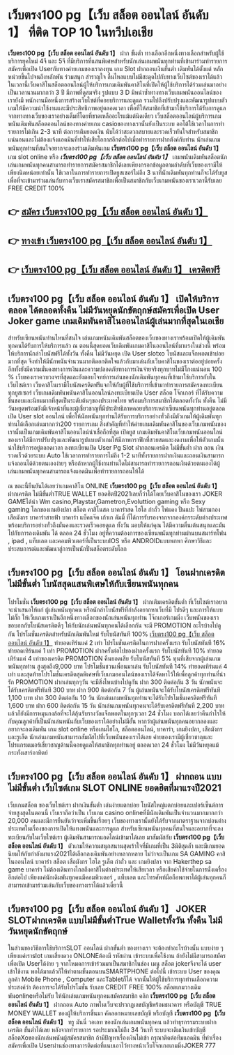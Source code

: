 # เว็บตรง100 pg【เว็บ สล็อต ออนไลน์ อันดับ 1】  ที่ติด TOP 10 ในทวีปเอเชีย

**เว็บตรง100 pg【เว็บ สล็อต ออนไลน์ อันดับ 1】** ฝาก ขั้นต่ำ  ทางเลือกอีกหนึ่งทางเลือกสำหรับผู้ใช้บริการยุคใหม่ 4จี และ 5จี ที่มีบริการที่แสนพิเศษสำหรับนักเล่นเกมพนันทุกท่านที่เข้ามาร่วมทำรายการสมัครเพื่อเปิด Userกับทางค่ายเกมของเราลงทุน เกม Slot  ฝากถอนเงินขั้นต่ำ เดิมพันได้ตั้งแต่ หลักหน่วยขึ้นไปจนถึงหลักพัน ร่วมสนุก สำราญใจ ลื่นไหลแบบไม่มีสะดุดไปกับทางเว็บไซต์ของเราได้แล้วในเวลานี้เว็บคาสิโนสล็อตออนไลน์ผู้ให้บริการเกมเดิมพันคาสิโนที่เปิดให้ผู้ใช้บริการได้ร่วมเล่นมาอย่างเป็นเวลานานมากกว่า 3 ปี มีภาพที่ดูสมจริง รูปแบบ 3 D
มิหนำซ้ำทางทางเว็บเกมพนันออนไลน์ของเรายังมี พนักงานมือหนึ่งการสร้างเว็บไซต์ที่คอยบริการและดูแล  รวมไปถึงปรับปรุงและพัฒนารูปแบบตัวเกมให้มีความน่าใช้งานและมีประสิทธิภาพอยู่ตลอดเวลา เพื่อที่ให้สมาชิกที่เข้ามาใช้บริการได้รับการดูแลจากทางทางเว็บของเราอย่างเต็มที่โดยที่ขาดเหลืออะไรแม้แต่นิดเดียว เว็บสล็อตออนไลน์ผู้บริการเกมพนันเดิมพันสล็อตออนไลน์ของทางค่ายเกม casioของทางเรานั้นยังเป็นระบบ ออโต้ใช้เวลาในการทำรายการไม่เกิน 2-3 นาที ต่อการเติมยอดเงิน นับได้ว่าสะดวกสบายและรวดเร็วทันใจสำหรับสมาชิกแน่นอนและไม่ต้องแจ้งแอดมินที่ทำให้เสียโอกาสอีกต่อไปเมื่อทำรายการฝากตังค์กับท่าน
นักเล่นเกมพนันทุกท่านที่สนใจอยากจะลองร่วมเดิมพันเกม **เว็บตรง100 pg【เว็บ สล็อต ออนไลน์ อันดับ 1】** เกม slot online หรือ ***เว็บตรง100 pg【เว็บ สล็อต ออนไลน์ อันดับ 1】*** เกมพนันเดิมพันสล็อตนักเล่นเกมพนันทุกคนสามารถทำรายการสมัครสมาชิกได้เลยเพียงกรอกข้อมูลตามลำดับที่เว็บของเรามีให้เพียงนิดหน่อยเท่านั้น ใช้เวลาในการทำรายการเปิดยูสเซอร์ไม่ถึง 3 นาทีนักเดิมพันทุกท่านก็จะได้รับยูสเพื่อที่จะเข้ามาร่วมเล่นกับทางเว็บเราสมัครสมาชิกเพื่อเป็นสมาชิกกับเว็บเกมพนันของเราเวลานี้รับเลย FREE CREDIT 100%

## 👉 [สมัคร เว็บตรง100 pg【เว็บ สล็อต ออนไลน์ อันดับ 1】](https://archa888.com/)
## 👉 [ทางเข้า เว็บตรง100 pg【เว็บ สล็อต ออนไลน์ อันดับ 1】](https://archa888.com/)
## 👉 [เว็บตรง100 pg【เว็บ สล็อต ออนไลน์ อันดับ 1】 เครดิตฟรี](https://archa888.com/)

## เว็บตรง100 pg【เว็บ สล็อต ออนไลน์ อันดับ 1】 เปิดให้บริการตลอด ได้ตลอดทั้งคืน ไม่มีวันหยุดนักขัตฤกษ์สมัครเพื่อเปิด User Joker game เกมเดิมพันคาสิโนออนไลน์ผู้เล่นมากที่สุดในเอเชีย

สำหรับเซียนพนันท่านไหนที่สนใจ เล่นเกมพนันเดิมพันสล็อตของเว็บของทางเราพร้อมเปิดให้ผู้เดิมพันทุกคนได้รับการให้บริการแล้ว ณ ตอนนี้สุดยอดเว็บเดิมพันเกมคาสิโนออนไลน์ที่มาแรงในช่วงนี้ พร้อมให้บริการนักล่าโบนัสฟรีได้ทั้งวัน ทั้งคืน ไม่มีวันหยุด เปิด User slotxo โบนัสและแจ็กพอตเข้าบ่อยมากที่สุด จึงทำให้มีนักพนันจำนวนมากติดอกติดใจแล้วกับมาเล่นกับเว็บคาสิโนของเราต่ออยู่บ่อยครั้ง อีกทั้งยังมีความมั่นคงทางการเงินและความปลอดภัยทางการเงินจ่ายจริงทุกบาทไม่มีโกงแน่นอน 100 % เว็บของเราควบวงจรที่สุดและยังตอบโจทย์การเล่นของนักเดิมพันทุกคนที่เข้ามาใช้บริการกับในเว็บไซต์เรา
เว็บคาสิโนเรามีโบนัสเครดิตฟรีแจกให้กับผู้ที่ใช้บริการที่เข้ามาทำรายการสมัครลงทะเบียนทุกยูสเซอร์ เว็บเกมเดิมพันพนันคาสิโนออนไลน์ลงทะเบียนเปิด User สล็อต โจ๊กเกอร์ ที่ได้รับความชื่นชอบและนิยมมากที่สุดเป็นระดับต้นๆของประเทศไทย พร้อมบริการสมาชิกได้ตลอดทั้งวัน ทั้งคืน ไม่มีวันหยุดพร้อมยังมีเจ้าหน้าที่และผู้เชี่ยวชาญที่มีประสิทธิภาพคอยบริการเหล่าเซียนพนันทุกท่านอยู่ตลอด เปิด User slot ออนไลน์ เพื่อให้นักพนันทุกท่านได้รับการบริการอย่างทั่วถึงมีตัวเกมให้ผู้เดิมพันทุกท่านได้เลือกเล่นมากกว่า200 รายการเกม
สิ่งสำคัญที่ทำให้ค่ายเกมเดิมพันคาสิโนของเว็บเกมพนันของเรานั้นเป็นเกมเดิมพันคาสิโนออนไลน์น่าเชื่อถือที่สุด เปิดยูส  เกมเดิมพันคาสิโนเว็บเกมพนันออนไลน์ของเราได้มีการปรับปรุงและพัฒนารูปแบบตัวเกมให้มีภาพกราฟิกที่สวยสดและงดงามเพื่อให้ตัวเกมนั้นน่าใช้บริการอยู่ตลอดเวลา ลงทะเบียนเปิด User  Pg Slot ฝากถอนเครดิต ไม่มีขั้นต่ำ ฝาก ถอน เงินรวดเร็วด้วยระบบ Auto ใช้เวลาการทำรายการไม่ถึง 1-2 นาทีทั้งรายการฝากเงินและถอนเงินสามารถแจ้งถอนได้ด้วยตนเองง่ายๆ หรือถ้าหากผู้ใช้งานท่านใดไม่สามารถทำรายการถอนเงินด้วยตนเองได้ผู้เล่นเกมพนันทุกคนสามารถแจ้งแอดมินเพื่อทำรายการถอนให้ได้

ณ ขณะนี้ยืนยันได้เลยว่าเกมคาสิโน ONLINE **เว็บตรง100 pg【เว็บ สล็อต ออนไลน์ อันดับ 1】** ฝากเครดิต ไม่มีขั้นต่ำTRUE WALLET ยอดฮิตปี2021เลยก็ว่าได้โดยเว็บคาสิโนของเรา JOKER GAMEได้นำ  Wm casino,Playstar,Gametron,Evoluttion gaming หรือ Sexy gaming โลกของเกมยิงปลา สล็อต คาสิโนสด บาคาร่าสด ไฮโล กำถั่ว ไพ่แคง ปั่นแปะ ไพ่สามกอง เสือมังกร บาคาร่าสายฟ้า บาคาร่า แบ็คแจ๊ค เก้าเก ดัมมี่ ที่ได้การรับรองจากจากองค์กรระดับต่างประเทศ พร้อมบริการอย่างทั่วถึงมั่นคงและรวดเร็วคอยดูแล ทั้งวัน มอบให้แก่คุณ ได้มีความตื่นเต้นสนุกและมันไปกับการลงเดิมพัน ได้ ตลอด 24 ชั่วโมง อยู่ที่ความต้องการของเซียนพนันทุกท่านผ่านบนสมาร์ทโฟน , ipad , แท็บเลต และคอมพิวเตอร์ที่เป็นระบบIOS หรือ ANDROIDแบบพกพา ศึกษาวิธีและประสบการณ์และพัฒนาสู่การเป็นนักปั่นสล็อตระดับโลก

## เว็บตรง100 pg【เว็บ สล็อต ออนไลน์ อันดับ 1】 โอนฝากเครดิต ไม่มีขั้นต่ำ โบนัสสุดแสนพิเศษให้กับเซียนพนันทุกคน

โปรโมชั่น **เว็บตรง100 pg【เว็บ สล็อต ออนไลน์ อันดับ 1】** ฝากเติมเครดิตขั้นต่ำ ที่เว็บไซต์เราอยากจะนำเสนอให้แก่  ผู้เล่นพนันทุกคน หรือนักล่าโบนัสฟรีที่กำลังอยากหาเว็บที่มี โปรดีๆ และการให้แบบไม่กั๊ก ให้เว็บเกมเราเป็นอีกหนึ่งทางเลือกของนักเล่นพนันทุกท่าน โจ๊กเกอร์เกมมิ่ง เว็บพนันของเรา ขอบอกกับโบนัสเครดิตดีๆ ให้กับนักเล่นพนันทุกคนได้เลือกกัน จะมี PROMOTION อะไรบ้างไปดูกัน
โปรโมชั่นเครดิตสำหรับนักเดิมพันใหม่ รับโบนัสทันที 100% [เว็บตรง100 pg【เว็บ สล็อต ออนไลน์ อันดับ 1】](https://archa888.com/) ทำยอดเทิร์นแค่ 2 เท่า
โปรโมชั่นเครดิตในการฝากครั้งแรก รับโบนัสทันที 16% ทำยอดเทิร์นแค่ 1 เท่า
 PROMOTION ฝากครั้งต่อไปของฝากครั้งแรก รับโบนัสทันที 10% ทำยอดเทิร์นแค่ 4 เท่าของเครดิต
 PROMOTION คืนยอดเสีย รับโบนัสทันที 5% ทุนที่เสียจากผู้เล่นเกมพนันทุกท่าน สูงสุดถึง9,000 บาท
โปรโมชั่นชวนเพื่อนมาเล่น รับโบนัสทันที 14% ทำยอดเทิร์นแค่ 4 เท่า
และสุดท้ายโปรโมชั่นเครดิตสุดพิเศษที่เว็บเกมออนไลน์ของเราได้จัดหาไว้ให้เพื่อลูกค้าทุกท่านที่น่ารัก  PROMOTION ฝากเล่นทุกๆวัน จะมีสิ่งไหนบ้างไปดูกัน
ฝาก 300 ติดต่อกัน 3 วัน นักพนันจะได้รับเครดิตฟรีทันที 300 บาท
ฝาก 900 ติดต่อกัน 7 วัน ผู้เล่นพนันจะได้รับโบนัสเครดิตฟรีทันที 1,100 บาท
ฝาก 300 ติดต่อกัน 10 วัน นักเล่นเกมพนันทุกท่านจะได้รับโปรโมชั่นเครดิตฟรีทันที 1,600 บาท
ฝาก 600 ติดต่อกัน 15 วัน นักเล่นเกมพนันทุกคนจะได้รับเครดิตฟรีทันที 2,200 บาท
แล้วก็ยังมีการหมุนกงล้อที่จะได้ลุ้นรับรางวัลแจ็กพอตในทุกๆเวลา 24 ชั่วโมง บอกได้เลยว่าคืนกำไรให้กับคุณลูกค้าที่เป็นนักเล่นพนันกับเว็บของเราได้อย่างไม่มีอั้น หากว่าผู้เล่นพนันทุกคนอยากลองและอยากจะลงเดิมพัน เกม slot online หรือเกมไฮโล, สล็อตออนไลน์, บาคาร่า, เกมยิงปลา, เสือมังกร และรูเล็ต นักเล่นเกมพนันสามารถสัมผัสไปที่เว็บพนันของเราได้เลย ค่ายของเรามีผู้เชี่ยวชาญและโปรแกรมเมอร์เชี่ยวชาญด้านนี้คอยดูแลให้สมาชิกทุกท่านอยู่ ตลอดเวลา 24 ชั่วโมง ไม่มีวันหยุดแม้กระทั่งเสาร์อาทิตย์

## เว็บตรง100 pg【เว็บ สล็อต ออนไลน์ อันดับ 1】 ฝากถอน แบบไม่มีขั้นต่ำ  เว็บไซต์เกม SLOT ONLINE ยอดฮิตที่มาแรงปี2021

เว็บเกมสล็อต ของเว็บไซต์เรา ฝากเงินขั้นต่ำ เล่นง่ายแตกบ่อย โบนัสใหญ่แตกบ่อยและเปอร์เซ็นต์การจ่ายสูงสุดในตอนนี้ เว็บเราถือว่าเป็น เว็บเกม casino onlineที่มีนักเดิมพันเป็นจำนวนมากมากกว่า 20,000 คนและมีการยืนยันว่าจะเพิ่มขึ้นเรื่อยๆ เว็บของทางเรานั้นยังได้รับจากมาตราฐานจากบ่อนต่างประเทศในเรื่องของการเปิดให้แทงพนันและการดูแล สำหรับเซียนพนันทุกคนที่สนใจและอยากที่จะลงทะเบียนกับในเว็บไซต์เรา ผู้เดิมพันสามารถแอดไลน์เข้ามาได้เลย
	มาสัมผัสกับ **เว็บตรง100 pg【เว็บ สล็อต ออนไลน์ อันดับ 1】** ตัวเกมให้ความสนุกสนานสุดเร้าใจที่มีเกมที่เป็น 3มิติสุดล้ำ และมีเกมยอดนิยมให้กับกำลังมาแรง2021ได้เลือกลงเดิมพันอย่างหลากหลาย  ไม่ว่าจะเป็นเกม SA GAMING คาสิโนออนไลน์ บาคาร่า สล็อต เสือมังกร ไฮโล รูเล็ต กำถั่ว และ เกมยิงปลา จาก Hakerthep sa game บาคาร่า ไม่ต้องเดินทางไกลถึงคาสิโนต่างประเทศให้เสียเวลา หรือเสียค่าใช้จ่ายในการนั่งเครื่องอีกต่อไป เพียงแค่นักเดิมพันทุกคนมีคอมพิวเตอร์ , แท็บเลต และโทรศัพท์มือถือพกพาได้ผู้เล่นทุกคนก็สามารถเข้ามาร่วมเล่นกับเว็บของทางเราได้แล้วเดี๋ยวนี้

## เว็บตรง100 pg【เว็บ สล็อต ออนไลน์ อันดับ 1】 JOKER SLOTฝากเครดิต แบบไม่มีขั้นต่ำTrue Walletทั้งวัน ทั้งคืน ไม่มีวันหยุดนักขัตฤกษ์

ในส่วนของวิธีการใช้บริการSLOT ออนไลน์ ฝากขั้นต่ำ ของทางเรา จะต้องทำอะไรบ้างนั้น แบบง่าย ๆ เพียงแค่เราslot เกมเสี่ยงดวง ONLONEต้องมี รหัสผ่าน เข้าระบบเพื่อใช้งาน ถ้ายังไม่มีสามารถสมัครเพื่อเปิด Userได้ง่าย ๆ จากโหมดการเข้าร่วมมาเป็นสมาชิกในช่อง เมนู สล็อต jokerจึงจะได้ user เข้าใช้งาน พอได้มาแล้วก็ให้ทำตามขั้นตอนบนSMARTPHONE ต่อไปนี้
เข้าระบบ User  ของคุณลูกค้า Mobile Phone , Computer และTabletก็ได้
จากนั้นให้ผู้ใช้บริการทุกท่านเลือกความประสงค์ว่า ต้องการจะได้รับโปรโมชั่น รับเลย CREDIT FREE 100% สล็อตเกมวางเดิมพันonlineหรือไม่รับ
ให้นักเล่นเกมพนันทุกคนสมัครสมาชิก คลิก **เว็บตรง100 pg【เว็บ สล็อต ออนไลน์ อันดับ 1】** ฝากถอน Auto ภาพในเว็บจะปรากฏเลขบัญชีพร้อมธนาคาร หรือบัญชี TRUE MONEY WALLET ของผู้ให้บริการขึ้นมา
คัดลอกหมายเลขบัญชี หรือบัญชี **เว็บตรง100 pg【เว็บ สล็อต ออนไลน์ อันดับ 1】** ทรู มันนี่ วอเลท ของนักเล่นเกมพนันทุกคน แล้วทำธุรกรรมระบบฝากเครดิต ขั้นต่ำได้เลย
หลังจากทำรายการ รอประมาณไม่ถึง 34 วินาที ระบบจะเติมเงินเข้าบัญชีสล็อตXoของนักเล่นพนันผู้สมัครสมาชิก
ถ้ามีปัญหาเรื่องเงินไม่เข้า กรุณาติดต่อทีมแอดมิน ที่ทำเรื่องสมัครเพื่อเปิด Userผ่านช่องทางการติดต่อที่แนบเอาไว้ทางหน้าเว็บโจ๊กเกอเกมมิ่งJOKER 777



